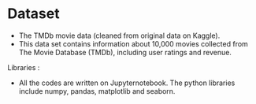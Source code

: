# Dataset
* The TMDb movie data (cleaned from original data on Kaggle).
* This data set contains information about 10,000 movies collected from The Movie Database (TMDb), including user ratings and revenue.

Libraries : 
* All the codes are written on Jupyternotebook. The python libraries include numpy, pandas, matplotlib and seaborn.
